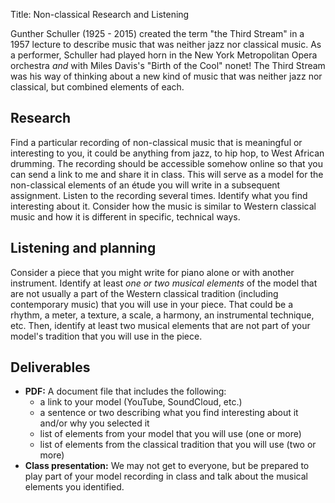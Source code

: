 Title: Non-classical Research and Listening

Gunther Schuller (1925 - 2015) created the term "the Third Stream" in a 1957 lecture to describe music that was neither jazz nor classical music. As a performer, Schuller had played horn in the New York Metropolitan Opera orchestra _and_ with Miles Davis's "Birth of the Cool" nonet! The Third Stream was his way of thinking about a new kind of music that was neither jazz nor classical, but combined elements of each.

## Research

Find a particular recording of non-classical music that is meaningful or interesting to you, it could be anything from jazz, to hip hop, to West African drumming. The recording should be accessible somehow online so that you can send a link to me and share it in class. This will serve as a model for the non-classical elements of an étude you will write in a subsequent assignment. Listen to the recording several times. Identify what you find interesting about it. Consider how the music is similar to Western classical music and how it is different in specific, technical ways.

## Listening and planning

Consider a piece that you might write for piano alone or with another instrument. Identify at least _one or two musical elements_ of the model that are not usually a part of the Western classical tradition (including contemporary music) that you will use in your piece. That could be a rhythm, a meter, a texture, a scale, a harmony, an instrumental technique, etc. Then, identify at least two musical elements that are not part of your model's tradition that you will use in the piece. 

## Deliverables

- **PDF:** A document file that includes the following: 
	- a link to your model (YouTube, SoundCloud, etc.)
	- a sentence or two describing what you find interesting about it and/or why you selected it
	- list of elements from your model that you will use (one or more)
	- list of elements from the classical tradition that you will use (two or more)
- **Class presentation:** We may not get to everyone, but be prepared to play part of your model recording in class and talk about the musical elements you identified.
